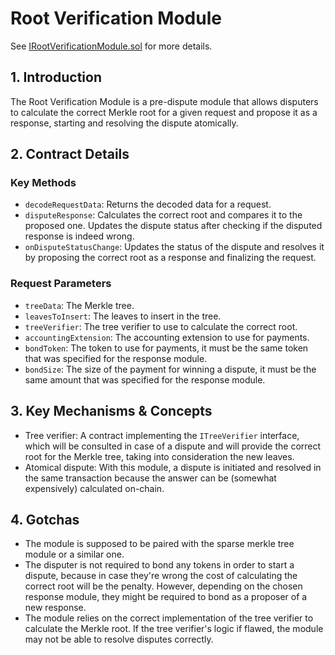 # Root Verification Module

See [IRootVerificationModule.sol](/solidity/interfaces/modules/dispute/IRootVerificationModule.sol/interface.IRootVerificationModule.md) for more details.

## 1. Introduction

The Root Verification Module is a pre-dispute module that allows disputers to calculate the correct Merkle root for a given request and propose it as a response, starting and resolving the dispute atomically.

## 2. Contract Details

### Key Methods

- `decodeRequestData`: Returns the decoded data for a request.
- `disputeResponse`: Calculates the correct root and compares it to the proposed one. Updates the dispute status after checking if the disputed response is indeed wrong.
- `onDisputeStatusChange`: Updates the status of the dispute and resolves it by proposing the correct root as a response and finalizing the request.

### Request Parameters

- `treeData`: The Merkle tree.
- `leavesToInsert`: The leaves to insert in the tree.
- `treeVerifier`: The tree verifier to use to calculate the correct root.
- `accountingExtension`: The accounting extension to use for payments.
- `bondToken`: The token to use for payments, it must be the same token that was specified for the response module.
- `bondSize`: The size of the payment for winning a dispute, it must be the same amount that was specified for the response module.

## 3. Key Mechanisms & Concepts

- Tree verifier: A contract implementing the `ITreeVerifier` interface, which will be consulted in case of a dispute and will provide the correct root for the Merkle tree, taking into consideration the new leaves.
- Atomical dispute: With this module, a dispute is initiated and resolved in the same transaction because the answer can be (somewhat expensively) calculated on-chain.

## 4. Gotchas

- The module is supposed to be paired with the sparse merkle tree module or a similar one.
- The disputer is not required to bond any tokens in order to start a dispute, because in case they're wrong the cost of calculating the correct root will be the penalty. However, depending on the chosen response module, they might be required to bond as a proposer of a new response.
- The module relies on the correct implementation of the tree verifier to calculate the Merkle root. If the tree verifier's logic if flawed, the module may not be able to resolve disputes correctly.
